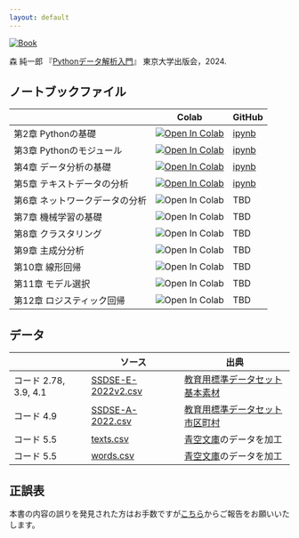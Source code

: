 ```yaml
---
layout: default
---
```


[![Book](https://hondana-image.s3.amazonaws.com/book/image/10049697/normal_1ef37020-0639-44dd-8934-b31d35a22b02.jpg)](https://www.utp.or.jp/book/b10049697.html)

森 純一郎 『[Pythonデータ解析入門](https://www.utp.or.jp/book/b10049697.html)』 東京大学出版会，2024.

## ノートブックファイル

| | Colab | GitHub |
| :--- | --- | --- |
| 第2章 Pythonの基礎 | [![Open In Colab](https://colab.research.google.com/assets/colab-badge.svg)](https://colab.research.google.com/github/PythonDSBook/notebooks/blob/main/Chapter02.ipynb) | [ipynb](https://github.com/PythonDSBook/notebooks/blob/main/Chapter02.ipynb) |
| 第3章 Pythonのモジュール | [![Open In Colab](https://colab.research.google.com/assets/colab-badge.svg)](https://colab.research.google.com/github/PythonDSBook/notebooks/blob/main/Chapter03.ipynb) | [ipynb](https://github.com/PythonDSBook/notebooks/blob/main/Chapter03.ipynb) |
| 第4章 データ分析の基礎 | [![Open In Colab](https://colab.research.google.com/assets/colab-badge.svg)](https://colab.research.google.com/github/PythonDSBook/notebooks/blob/main/Chapter04.ipynb) | [ipynb](https://github.com/PythonDSBook/notebooks/blob/main/Chapter04.ipynb) |
| 第5章 テキストデータの分析 | [![Open In Colab](https://colab.research.google.com/assets/colab-badge.svg)](https://colab.research.google.com/github/PythonDSBook/notebooks/blob/main/Chapter05.ipynb) | [ipynb](https://github.com/PythonDSBook/notebooks/blob/main/Chapter05.ipynb) |
| 第6章 ネットワークデータの分析 | ![Open In Colab](https://colab.research.google.com/assets/colab-badge.svg) | TBD |
| 第7章 機械学習の基礎 | ![Open In Colab](https://colab.research.google.com/assets/colab-badge.svg) | TBD |
| 第8章 クラスタリング | ![Open In Colab](https://colab.research.google.com/assets/colab-badge.svg) | TBD |
| 第9章 主成分分析 | ![Open In Colab](https://colab.research.google.com/assets/colab-badge.svg) | TBD |
| 第10章 線形回帰 | ![Open In Colab](https://colab.research.google.com/assets/colab-badge.svg) | TBD |
| 第11章 モデル選択 | ![Open In Colab](https://colab.research.google.com/assets/colab-badge.svg) | TBD |
| 第12章 ロジスティック回帰 | ![Open In Colab](https://colab.research.google.com/assets/colab-badge.svg) | TBD |

## データ

|| ソース | 出典 |
| :--- | --- | --- |
| コード 2.78, 3.9, 4.1 | [SSDSE-E-2022v2.csv](https://www.nstac.go.jp/sys/files/SSDSE-E-2022v2.csv)| [教育用標準データセット 基本素材](https://www.nstac.go.jp/use/literacy/ssdse/#SSDSE-E) |
| コード 4.9 | [SSDSE-A-2022.csv](https://www.nstac.go.jp/sys/files/SSDSE-A-2022.csv)| [教育用標準データセット 市区町村](https://www.nstac.go.jp/use/literacy/ssdse/#SSDSE-A)|
| コード 5.5 | [texts.csv](https://raw.githubusercontent.com/PythonDSBook/notebooks/main/data/texts.csv) | [青空文庫](https://www.aozora.gr.jp/)のデータを加工|
| コード 5.5 | [words.csv](https://raw.githubusercontent.com/PythonDSBook/notebooks/main/data/words.csv) | [青空文庫](https://www.aozora.gr.jp/)のデータを加工|


## 正誤表
本書の内容の誤りを発見された方はお手数ですが[こちら](https://github.com/PythonDSBook/notebooks/issues)からご報告をお願いいたします。
